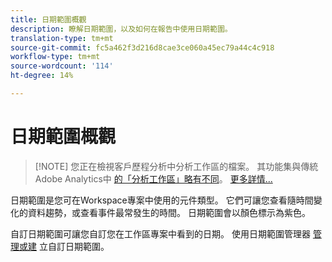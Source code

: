 ```yaml
---
title: 日期範圍概觀
description: 瞭解日期範圍，以及如何在報告中使用日期範圍。
translation-type: tm+mt
source-git-commit: fc5a462f3d216d8cae3ce060a45ec79a44c4c918
workflow-type: tm+mt
source-wordcount: '114'
ht-degree: 14%

---
```



# 日期範圍概觀

>[!NOTE] 您正在檢視客戶歷程分析中分析工作區的檔案。 其功能集與傳統Adobe Analytics中 [的「分析工作區」略有不同](https://docs.adobe.com/content/help/zh-Hant/analytics/analyze/analysis-workspace/home.html)。 [更多詳情...](/help/getting-started/cja-aa.md)

日期範圍是您可在Workspace專案中使用的元件類型。 它們可讓您查看隨時間變化的資料趨勢，或查看事件最常發生的時間。 日期範圍會以顏色標示為紫色。

自訂日期範圍可讓您自訂您在工作區專案中看到的日期。 使用日期範圍管理器 [管理](manage.md)[或建](create.md) 立自訂日期範圍。
